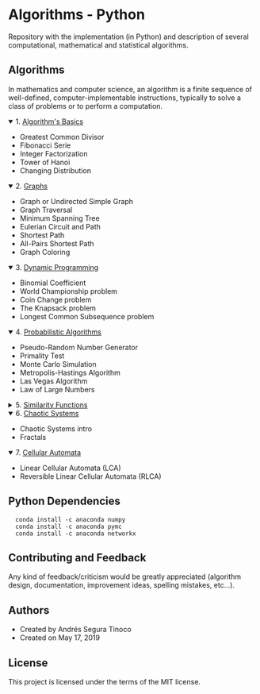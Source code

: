 # Algorithms - Python
Repository with the implementation (in Python) and description of several computational, mathematical and statistical algorithms.

## Algorithms
In mathematics and computer science, an algorithm is a finite sequence of well-defined, computer-implementable instructions, typically to solve a class of problems or to perform a computation.

<details open>
<summary>1. <a href="https://ansegura7.github.io/Algorithms/basics/AlgorithmsBasics.html" target="_blank" >Algorithm's Basics</a></summary>
<ul>
	<li>Greatest Common Divisor</li>
	<li>Fibonacci Serie</li>
	<li>Integer Factorization</li>
	<li>Tower of Hanoi</li>
	<li>Changing Distribution</li>
</ul>
</details>
<details open>
<summary>2. <a href="https://ansegura7.github.io/Algorithms/graphs/Graphs.html" target="_blank" >Graphs</a></summary>
<ul>
	<li>Graph or Undirected Simple Graph</li>
	<li>Graph Traversal</li>
	<li>Minimum Spanning Tree</li>
	<li>Eulerian Circuit and Path</li>
	<li>Shortest Path</li>
	<li>All-Pairs Shortest Path</li>
	<li>Graph Coloring</li>
</ul>
</details>
<details open>
<summary>3. <a href="https://ansegura7.github.io/Algorithms/dynamic-programming/DynamicProgramming.html" target="_blank" >Dynamic Programming</a></summary>
<ul>
	<li>Binomial Coefficient</li>
	<li>World Championship problem</li>
	<li>Coin Change problem</li>
	<li>The Knapsack problem</li>
	<li>Longest Common Subsequence problem</li>
</ul>
</details>
<details open>
<summary>4. <a href="https://ansegura7.github.io/Algorithms/probabilistic-algorithms/ProbabilisticAlgorithms.html" target="_blank" >Probabilistic Algorithms</a></summary>
<ul>
	<li>Pseudo-Random Number Generator</li>
	<li>Primality Test</li>
	<li>Monte Carlo Simulation</li>
	<li>Metropolis-Hastings Algorithm</li>
	<li>Las Vegas Algorithm</li>
	<li>Law of Large Numbers</li>
</ul>
</details>
<details>
<summary>5. <a href="https://ansegura7.github.io/Algorithms/similarity-functions/SimilarityFunctions.html" target="_blank" >Similarity Functions</a></summary>
<ul>
	<li>Common Similarity functions</li>
	<li>Manual examples</li>
	<li>Sklearn examples</li>
</ul>
</details>
<details open>
<summary>6. <a href="https://ansegura7.github.io/Algorithms/chaotic-systems/ChaoticSystems.html" target="_blank" >Chaotic Systems</a></summary>
<ul>
	<li>Chaotic Systems intro</li>
	<li>Fractals</li>
</ul>
</details>
<details open>
<summary>7. <a href="https://ansegura7.github.io/Algorithms/cellular-automata/CellularAutomata.html" target="_blank" >Cellular Automata</a></summary>
<ul>
	<li>Linear Cellular Automata (LCA)</li>
	<li>Reversible Linear Cellular Automata (RLCA)</li>
</ul>
</details>

## Python Dependencies
``` console
  conda install -c anaconda numpy
  conda install -c anaconda pymc
  conda install -c anaconda networkx
```

## Contributing and Feedback
Any kind of feedback/criticism would be greatly appreciated (algorithm design, documentation, improvement ideas, spelling mistakes, etc...).

## Authors
- Created by Andrés Segura Tinoco
- Created on May 17, 2019

## License
This project is licensed under the terms of the MIT license.
